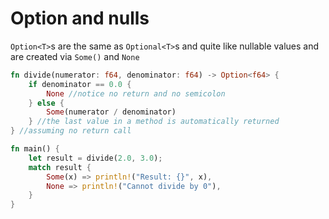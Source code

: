 # Option and nulls

`Option<T>`s are the same as `Optional<T>`s and quite like nullable values and are created via `Some()` and `None`
```rust
fn divide(numerator: f64, denominator: f64) -> Option<f64> { 
	if denominator == 0.0 {
		None //notice no return and no semicolon 
	} else {
        Some(numerator / denominator)
    } //the last value in a method is automatically returned
} //assuming no return call 

fn main() {
	let result = divide(2.0, 3.0);
	match result {
		Some(x) => println!("Result: {}", x), 
		None => println!("Cannot divide by 0"),
	}
}
```